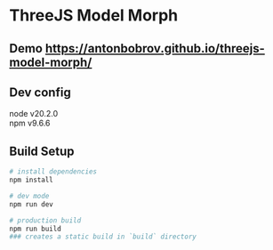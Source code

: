 # ThreeJS Model Morph

## Demo https://antonbobrov.github.io/threejs-model-morph/

## Dev config
node v20.2.0 \
npm v9.6.6

## Build Setup

```bash
# install dependencies
npm install

# dev mode
npm run dev

# production build
npm run build
### creates a static build in `build` directory
```